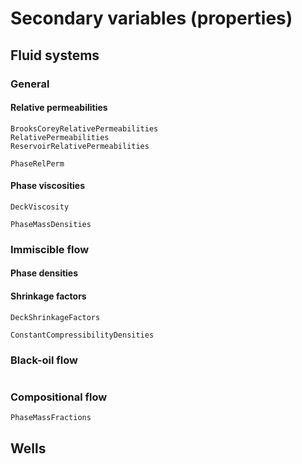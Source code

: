 # Secondary variables (properties)

## Fluid systems

### General

#### Relative permeabilities

```@docs
BrooksCoreyRelativePermeabilities
RelativePermeabilities
ReservoirRelativePermeabilities
```

```@docs
PhaseRelPerm
```

#### Phase viscosities

```@docs
DeckViscosity
```

```@docs
PhaseMassDensities
```

### Immiscible flow

#### Phase densities

#### Shrinkage factors

```@docs
DeckShrinkageFactors
```

```@docs
ConstantCompressibilityDensities
```

### Black-oil flow

```@docs
```

### Compositional flow

```@docs
PhaseMassFractions
```

## Wells

```@docs
```
